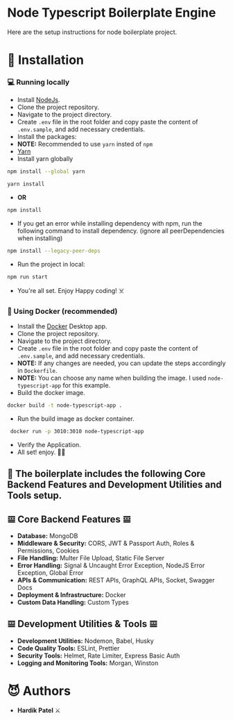 # Node Typescript Boilerplate Engine

Here are the setup instructions for node boilerplate project.

# 🏁 Installation

### 💻 Running locally

- Install [NodeJs](https://www.nodejs.org/).
- Clone the project repository.
- Navigate to the project directory.
- Create `.env` file in the root folder and copy paste the content of `.env.sample`, and add necessary credentials.
- Install the packages:
- **NOTE:** Recommended to use `yarn` insted of `npm`
- [Yarn](https://yarnpkg.com/)
- Install yarn globally

```bash
npm install --global yarn
```

```bash
yarn install
```

- **OR**

```bash
npm install
```

- If you get an error while installing dependency with npm, run the following command to install dependency. (ignore all peerDependencies when installing)

```bash
npm install --legacy-peer-deps
```

- Run the project in local:

```bash
npm run start
```

- You're all set. Enjoy Happy coding! ☠️

### 🐳 Using Docker (recommended)

- Install the [Docker](https://www.docker.com/products/docker-desktop/) Desktop app.
- Clone the project repository.
- Navigate to the project directory.
- Create `.env` file in the root folder and copy paste the content of `.env.sample`, and add necessary credentials.
- **NOTE:** If any changes are needed, you can update the steps accordingly in `Dockerfile`.
- **NOTE:** You can choose any name when building the image. I used `node-typescript-app` for this example.
- Build the docker image.

```bash
docker build -t node-typescript-app .
```

- Run the build image as docker container.

```bash
 docker run -p 3010:3010 node-typescript-app
```

- Verify the Application.
- All set! enjoy. ✌🏻

## 🎯 The boilerplate includes the following Core Backend Features and Development Utilities and Tools setup.

## 𝌘 Core Backend Features 𝌘

- **Database:** MongoDB
- **Middleware & Security:** CORS, JWT & Passport Auth, Roles & Permissions, Cookies
- **File Handling:** Multer File Upload, Static File Server
- **Error Handling:** Signal & Uncaught Error Exception, NodeJS Error Exception, Global Error
- **APIs & Communication:** REST APIs, GraphQL APIs, Socket, Swagger Docs
- **Deployment & Infrastructure:** Docker
- **Custom Data Handling:** Custom Types

## 𝌘 Development Utilities & Tools 𝌘

- **Development Utilities:** Nodemon, Babel, Husky
- **Code Quality Tools:** ESLint, Prettier
- **Security Tools:** Helmet, Rate Limiter, Express Basic Auth
- **Logging and Monitoring Tools:** Morgan, Winston

# 😈 Authors

- **Hardik Patel** ⚔️
